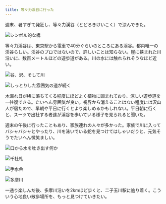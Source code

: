 ```yaml
---
title: 等々力渓谷に行った
---
```

週末、暑すぎて発狂し、等々力渓谷（とどろきけいこく）で涼んできた。

![](https://lh6.googleusercontent.com/fuwuoui-aYm5-2hWm7bkwP2c85yYtrhvfplagQ6xgAJ500pii9iX70O09BFhpUFPrMJi93upoG3-CjvhXJG6nV4cWEDEu6Va30nVaP60W4_Zpe7-qzJtAZtf6EZ6RqygTK1KbAASQhtx6Sk4M-E7UHg "シンボル的な橋")

等々力渓谷は、東京駅から電車で40分ぐらいのところにある渓谷。都内唯一の渓谷らしい。渓谷のプロではないので、詳しいことは知らない。崖に挟まれた川沿いに、数百メートルほどの遊歩道がある。川の水には触れられそうなほど近い。

![](https://lh4.googleusercontent.com/N83KqEsKvcZLgYJfze709193RC1wsLA40iqc4rH1Eaxv1HE-WPd372EXt8LgBI87giP0y9Q50fGU4QppC2RoNFvJ08o7Y_Owlfst4dB59Ui3NDdOfeLbVYZ0ewU71sf5qLjAxChSzFQVFCNER5Ydafw "谷、沢、そして川")

![](https://lh4.googleusercontent.com/H5Boo01tw9u8G30W81F4ClxMfSqGZRKAjnby71mraMw11KMfoaUgWy5QW2JIrI6Jt-7m1p6IGD0aBxxEvGO7eo9pyelQBcci4GckCKX1aYmWtt0DuZJZba6HpRs033Pqo88OG9L31Dlr35VfD43A-pU "しっとりした雰囲気の道が続く")

木漏れ日が稀に落ちてくる程度にほどよく植物に囲まれており、涼しい遊歩道を一往復できる。たいへん雰囲気が良い。視界から消えることはない程度には沢山人が居たので、早朝や平日に行くとより楽しめるかもしれない。平日朝に行くと、スーツで出社する者達が渓谷を歩いている様子を見られると聞いた。

週末の午後に行ったこともあり、家族連れの人々が多かった。家族で川に入ってバシャバシャとやったり、川を泳いでいる蛇を見つけてはしゃいだりと、元気そうでたいへん微笑ましい。

![](https://lh3.googleusercontent.com/R2mjXYkv4f_3s1DTgYQdkRL1Y_4ZAQgObIyd1KtUPREZYEYI_iEoVCbPtuS4-l7TiGkXWvZRuybR4PT9xUk9EGYaUlXBDUc-sqmumkmmAxRpb4gRhGuqQ0QIhFg-lAZEaczn4TVKTgMdgObyr5e_KeY "口から水を吐き出す何か")

![](https://lh3.googleusercontent.com/RQHJ2gp0ZQU1oA8etWfj2q28WePvjAUt1ygFWcZEjZ04BqJU_RAPx6OnuCBQvoN3IF1VTnrkp-qZWAfNWXn9g57C6feWSh8OWTRcePcFNMQdY2lAZHpYpwN0ERPSGaJjDKuhAS0fPNooGscIusPISy4 "千社札")

![](https://lh5.googleusercontent.com/8ljryfrDm0zEzIxSP6PaTDjnbbRc4lw66K63rNDOgIYWucJHsczHcYnayJGWVl0zSvNXHsmqAEauX0GxhkzHkYqYS2rKm85vH13EdgRrRiburjNBWECvd8QXWvtkVSWHzF7-omECXPmi36rROd6PIuo "手水舎")

![](https://lh6.googleusercontent.com/NqGydrTj1pLgV4Das_-kiIIPwd7IuIcY2oMM1U8pJDoCIwgjMRb7Z54p6Iisw_wamR_nDYh1gQbT8CbjnO5z5GaKfBdPXNB8G7R6bFSkekjZ_PTrLW4ARMxZNwwk3lDty3bBoX9dPdM93bki1IJVXCM "多摩川")

一通り楽しんだ後、多摩川沿いを2kmほど歩くと、二子玉川駅に辿り着く。こういう心地良い散歩場所を、もっと見つけていきたい。

